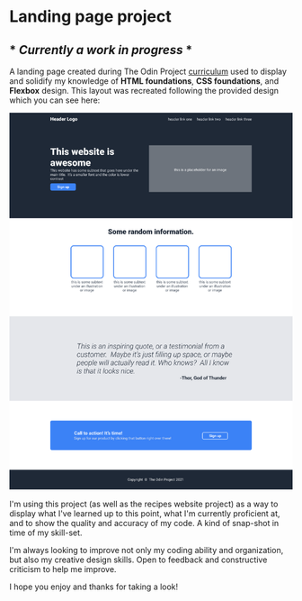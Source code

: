 # **Landing page project**
## * ***Currently a work in progress*** *
  
A landing page created during The Odin Project [curriculum](https://www.theodinproject.com/paths/foundations/courses/foundations/lessons/landing-page) used to display and solidify my knowledge of **HTML foundations**, **CSS foundations**, and **Flexbox** design. This layout was recreated following the provided design which you can see here:

![The Odin Project landing page design](/images/odin-project.png "Odin landing page template")

I'm using this project (as well as the recipes website project) as a way to display what I've learned up to this point, what I'm currently proficient at, and to show the quality and accuracy of my code. A kind of snap-shot in time of my skill-set.

I'm always looking to improve not only my coding ability and organization, but also my creative design skills. Open to feedback and constructive criticism to help me improve.

I hope you enjoy and thanks for taking a look!

